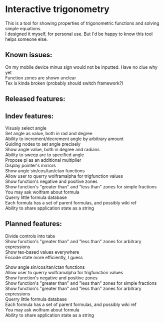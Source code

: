 # Interactive trigonometry

This is a tool for showing properties of trigonometric functions and solving simple equations.<br>
I designed it myself, for personal use. But I'd be happy to know this tool helps someone else.<br>

## Known issues:

On my mobile device minus sign would not be inputted. Have no clue why yet<br>
Function zones are shown unclear<br>
Tex is kinda broken (probably should switch framework?)<br>

## Released features:

## Indev features:

Visualy select angle<br>
Set angle as value, both in rad and degree<br>
Ability to increment/decrement angle by arbitrary amount<br>
Guiding nodes to set angle precisely<br>
Show angle value, both in degree and radians<br>
Ability to sweep arc to specified angle<br>
Propose pi as an additional multiplier<br>
Display pointer's mirrors<br>
Show angle sin/cos/tan/ctan functions<br>
Allow user to querry wolframalpha for trigfunction values<br>
Show function's negative and positive zones<br>
Show function's "greater than" and "less than" zones for simple fractions<br>
You may ask wolfram about formula<br>
Querry little formula database<br>
Each formula has a set of parent formulas, and possibly wiki ref<br>
Ability to share application state as a string<br>

## Planned features:

Divide controls into tabs<br>
Show function's "greater than" and "less than" zones for arbitrary expressions<br>
Show tex-based values everywhere<br>
Encode state more efficiently, I guess<bt>

Show angle sin/cos/tan/ctan functions<br>
Allow user to querry wolframalpha for trigfunction values<br>
Show function's negative and positive zones<br>
Show function's "greater than" and "less than" zones for simple fractions<br>
Show function's "greater than" and "less than" zones for arbitrary expressions<br>
Querry little formula database<br>
Each formula has a set of parent formulas, and possibly wiki ref<br>
You may ask wolfram about formula<br>
Ability to share application state as a string<br>